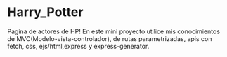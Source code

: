# Harry_Potter
Pagina de actores de HP!
En este mini proyecto utilice mis conocimientos de MVC(Modelo-vista-controlador), de rutas parametrizadas, apis con fetch, css, ejs/html,express y express-generator.

